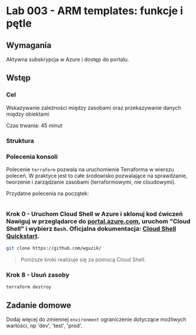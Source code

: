 # Lab 003 - ARM templates: funkcje i pętle

## Wymagania
Aktywna subskrypcja w Azure i dostęp do portalu.

## Wstęp
### Cel
Wskazywanie zależności między zasobami oraz przekazywanie danych między obiektami

Czas trwania: 45 minut

### Struktura


### Polecenia konsoli
Polecenie `terraform` pozwala na uruchomienie Terraforma w wierszu poleceń. W praktyce jest to całe środowisko pozwalające na sprawdzanie, tworzenie i zarządzanie zasobami (terraformowymi, nie cloudowymi).

Przydatne polecenia na początek:
```bash

```

### Krok 0 - Uruchom Cloud Shell w Azure i sklonuj kod ćwiczeń Nawiguj w przeglądarce do [portal.azure.com](https://portal.azure.com), uruchom "Cloud Shell" i wybierz `Bash`.  Oficjalna dokumentacja: [Cloud Shell Quickstart](https://github.com/MicrosoftDocs/azure-docs/blob/main/articles/cloud-shell/quickstart.md).
```bash
git clone https://github.com/wguzik/
```

> Poniższe kroki realizuje się za pomocą Cloud Shell.



### Krok 8 - Usuń zasoby

```
terraform destroy
```

## Zadanie domowe
Dodaj więcej do zmiennej `environment` ograniczenie dotyczące możliwych wartości, np 'dev', 'test', 'prod'.
